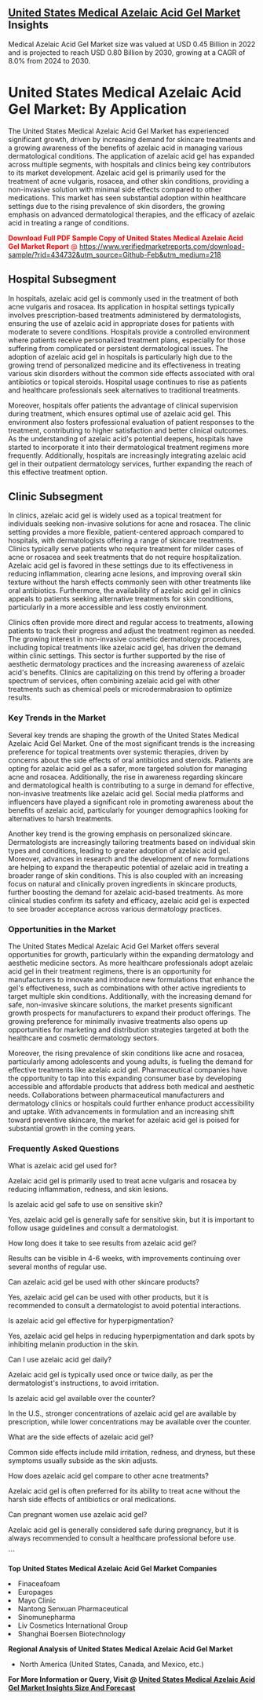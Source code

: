 <h2><a href="https://www.verifiedmarketreports.com/download-sample/?rid=434732&amp;utm_source=Github-Feb&amp;utm_medium=218" target="_blank">United States Medical Azelaic Acid Gel Market</a> Insights</h2><p>Medical Azelaic Acid Gel Market size was valued at USD 0.45 Billion in 2022 and is projected to reach USD 0.80 Billion by 2030, growing at a CAGR of 8.0% from 2024 to 2030.</p><p> <h1>United States Medical Azelaic Acid Gel Market: By Application</h1> <p>The United States Medical Azelaic Acid Gel Market has experienced significant growth, driven by increasing demand for skincare treatments and a growing awareness of the benefits of azelaic acid in managing various dermatological conditions. The application of azelaic acid gel has expanded across multiple segments, with hospitals and clinics being key contributors to its market development. Azelaic acid gel is primarily used for the treatment of acne vulgaris, rosacea, and other skin conditions, providing a non-invasive solution with minimal side effects compared to other medications. This market has seen substantial adoption within healthcare settings due to the rising prevalence of skin disorders, the growing emphasis on advanced dermatological therapies, and the efficacy of azelaic acid in treating a range of conditions. <p><span class=""><span style="color: #ff0000;"><strong>Download Full PDF Sample Copy of United States Medical Azelaic Acid Gel Market Report</strong> @ </span><a href="https://www.verifiedmarketreports.com/download-sample/?rid=434732&amp;utm_source=Github-Feb&amp;utm_medium=218" target="_blank">https://www.verifiedmarketreports.com/download-sample/?rid=434732&amp;utm_source=Github-Feb&amp;utm_medium=218</a></span></p></p> <h2>Hospital Subsegment</h2> <p>In hospitals, azelaic acid gel is commonly used in the treatment of both acne vulgaris and rosacea. Its application in hospital settings typically involves prescription-based treatments administered by dermatologists, ensuring the use of azelaic acid in appropriate doses for patients with moderate to severe conditions. Hospitals provide a controlled environment where patients receive personalized treatment plans, especially for those suffering from complicated or persistent dermatological issues. The adoption of azelaic acid gel in hospitals is particularly high due to the growing trend of personalized medicine and its effectiveness in treating various skin disorders without the common side effects associated with oral antibiotics or topical steroids. Hospital usage continues to rise as patients and healthcare professionals seek alternatives to traditional treatments. <p>Moreover, hospitals offer patients the advantage of clinical supervision during treatment, which ensures optimal use of azelaic acid gel. This environment also fosters professional evaluation of patient responses to the treatment, contributing to higher satisfaction and better clinical outcomes. As the understanding of azelaic acid's potential deepens, hospitals have started to incorporate it into their dermatological treatment regimens more frequently. Additionally, hospitals are increasingly integrating azelaic acid gel in their outpatient dermatology services, further expanding the reach of this effective treatment option.</p> <h2>Clinic Subsegment</h2> <p>In clinics, azelaic acid gel is widely used as a topical treatment for individuals seeking non-invasive solutions for acne and rosacea. The clinic setting provides a more flexible, patient-centered approach compared to hospitals, with dermatologists offering a range of skincare treatments. Clinics typically serve patients who require treatment for milder cases of acne or rosacea and seek treatments that do not require hospitalization. Azelaic acid gel is favored in these settings due to its effectiveness in reducing inflammation, clearing acne lesions, and improving overall skin texture without the harsh effects commonly seen with other treatments like oral antibiotics. Furthermore, the availability of azelaic acid gel in clinics appeals to patients seeking alternative treatments for skin conditions, particularly in a more accessible and less costly environment. <p>Clinics often provide more direct and regular access to treatments, allowing patients to track their progress and adjust the treatment regimen as needed. The growing interest in non-invasive cosmetic dermatology procedures, including topical treatments like azelaic acid gel, has driven the demand within clinic settings. This sector is further supported by the rise of aesthetic dermatology practices and the increasing awareness of azelaic acid's benefits. Clinics are capitalizing on this trend by offering a broader spectrum of services, often combining azelaic acid gel with other treatments such as chemical peels or microdermabrasion to optimize results.</p> <h3>Key Trends in the Market</h3> <p>Several key trends are shaping the growth of the United States Medical Azelaic Acid Gel Market. One of the most significant trends is the increasing preference for topical treatments over systemic therapies, driven by concerns about the side effects of oral antibiotics and steroids. Patients are opting for azelaic acid gel as a safer, more targeted solution for managing acne and rosacea. Additionally, the rise in awareness regarding skincare and dermatological health is contributing to a surge in demand for effective, non-invasive treatments like azelaic acid gel. Social media platforms and influencers have played a significant role in promoting awareness about the benefits of azelaic acid, particularly for younger demographics looking for alternatives to harsh treatments. <p>Another key trend is the growing emphasis on personalized skincare. Dermatologists are increasingly tailoring treatments based on individual skin types and conditions, leading to greater adoption of azelaic acid gel. Moreover, advances in research and the development of new formulations are helping to expand the therapeutic potential of azelaic acid in treating a broader range of skin conditions. This is also coupled with an increasing focus on natural and clinically proven ingredients in skincare products, further boosting the demand for azelaic acid-based treatments. As more clinical studies confirm its safety and efficacy, azelaic acid gel is expected to see broader acceptance across various dermatology practices.</p> <h3>Opportunities in the Market</h3> <p>The United States Medical Azelaic Acid Gel Market offers several opportunities for growth, particularly within the expanding dermatology and aesthetic medicine sectors. As more healthcare professionals adopt azelaic acid gel in their treatment regimens, there is an opportunity for manufacturers to innovate and introduce new formulations that enhance the gel's effectiveness, such as combinations with other active ingredients to target multiple skin conditions. Additionally, with the increasing demand for safe, non-invasive skincare solutions, the market presents significant growth prospects for manufacturers to expand their product offerings. The growing preference for minimally invasive treatments also opens up opportunities for marketing and distribution strategies targeted at both the healthcare and cosmetic dermatology sectors. <p>Moreover, the rising prevalence of skin conditions like acne and rosacea, particularly among adolescents and young adults, is fueling the demand for effective treatments like azelaic acid gel. Pharmaceutical companies have the opportunity to tap into this expanding consumer base by developing accessible and affordable products that address both medical and aesthetic needs. Collaborations between pharmaceutical manufacturers and dermatology clinics or hospitals could further enhance product accessibility and uptake. With advancements in formulation and an increasing shift toward preventive skincare, the market for azelaic acid gel is poised for substantial growth in the coming years.</p> <h3>Frequently Asked Questions</h3> <p>What is azelaic acid gel used for?</p> <p>Azelaic acid gel is primarily used to treat acne vulgaris and rosacea by reducing inflammation, redness, and skin lesions.</p> <p>Is azelaic acid gel safe to use on sensitive skin?</p> <p>Yes, azelaic acid gel is generally safe for sensitive skin, but it is important to follow usage guidelines and consult a dermatologist.</p> <p>How long does it take to see results from azelaic acid gel?</p> <p>Results can be visible in 4-6 weeks, with improvements continuing over several months of regular use.</p> <p>Can azelaic acid gel be used with other skincare products?</p> <p>Yes, azelaic acid gel can be used with other products, but it is recommended to consult a dermatologist to avoid potential interactions.</p> <p>Is azelaic acid gel effective for hyperpigmentation?</p> <p>Yes, azelaic acid gel helps in reducing hyperpigmentation and dark spots by inhibiting melanin production in the skin.</p> <p>Can I use azelaic acid gel daily?</p> <p>Azelaic acid gel is typically used once or twice daily, as per the dermatologist's instructions, to avoid irritation.</p> <p>Is azelaic acid gel available over the counter?</p> <p>In the U.S., stronger concentrations of azelaic acid gel are available by prescription, while lower concentrations may be available over the counter.</p> <p>What are the side effects of azelaic acid gel?</p> <p>Common side effects include mild irritation, redness, and dryness, but these symptoms usually subside as the skin adjusts.</p> <p>How does azelaic acid gel compare to other acne treatments?</p> <p>Azelaic acid gel is often preferred for its ability to treat acne without the harsh side effects of antibiotics or oral medications.</p> <p>Can pregnant women use azelaic acid gel?</p> <p>Azelaic acid gel is generally considered safe during pregnancy, but it is always recommended to consult a healthcare professional before use.</p> ```</p><p><strong>Top United States Medical Azelaic Acid Gel Market Companies</strong></p><div data-test-id=""><p><li>Finaceafoam</li><li> Europages</li><li> Mayo Clinic</li><li> Nantong Senxuan Pharmaceutical</li><li> Sinomunepharma</li><li> Liv Cosmetics International Group</li><li> Shanghai Boersen Biotechnology</li></p><div><strong>Regional Analysis of&nbsp;United States Medical Azelaic Acid Gel Market</strong></div><ul><li dir="ltr"><p dir="ltr">North America&nbsp;(United States, Canada, and Mexico, etc.)</p></li></ul><p><strong>For More Information or Query, Visit @&nbsp;</strong><strong><a href="https://www.verifiedmarketreports.com/product/medical-azelaic-acid-gel-market/?utm_source=Github-Feb&amp;utm_medium=218" target="_blank">United States Medical Azelaic Acid Gel Market Insights Size And Forecast</a></strong></p></div>
